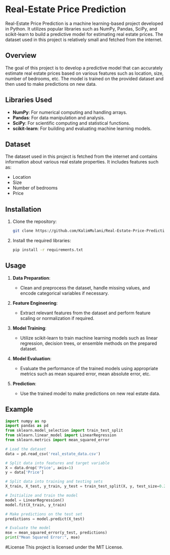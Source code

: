 # Real-Estate Price Prediction

Real-Estate Price Prediction is a machine learning-based project developed in Python. It utilizes popular libraries such as NumPy, Pandas, SciPy, and scikit-learn to build a predictive model for estimating real estate prices. The dataset used in this project is relatively small and fetched from the internet.

## Overview

The goal of this project is to develop a predictive model that can accurately estimate real estate prices based on various features such as location, size, number of bedrooms, etc. The model is trained on the provided dataset and then used to make predictions on new data.

## Libraries Used

- **NumPy**: For numerical computing and handling arrays.
- **Pandas**: For data manipulation and analysis.
- **SciPy**: For scientific computing and statistical functions.
- **scikit-learn**: For building and evaluating machine learning models.

## Dataset

The dataset used in this project is fetched from the internet and contains information about various real estate properties. It includes features such as:
- Location
- Size
- Number of bedrooms
- Price

## Installation

1. Clone the repository:

    ```bash
    git clone https://github.com/KalimMulani/Real-Estate-Price-Prediction.git
    ```

2. Install the required libraries:

    ```bash
    pip install -r requirements.txt
    ```

## Usage

1. **Data Preparation**:
    - Clean and preprocess the dataset, handle missing values, and encode categorical variables if necessary.

2. **Feature Engineering**:
    - Extract relevant features from the dataset and perform feature scaling or normalization if required.

3. **Model Training**:
    - Utilize scikit-learn to train machine learning models such as linear regression, decision trees, or ensemble methods on the prepared dataset.

4. **Model Evaluation**:
    - Evaluate the performance of the trained models using appropriate metrics such as mean squared error, mean absolute error, etc.

5. **Prediction**:
    - Use the trained model to make predictions on new real estate data.

## Example

```python
import numpy as np
import pandas as pd
from sklearn.model_selection import train_test_split
from sklearn.linear_model import LinearRegression
from sklearn.metrics import mean_squared_error

# Load the dataset
data = pd.read_csv('real_estate_data.csv')

# Split data into features and target variable
X = data.drop('Price', axis=1)
y = data['Price']

# Split data into training and testing sets
X_train, X_test, y_train, y_test = train_test_split(X, y, test_size=0.2, random_state=42)

# Initialize and train the model
model = LinearRegression()
model.fit(X_train, y_train)

# Make predictions on the test set
predictions = model.predict(X_test)

# Evaluate the model
mse = mean_squared_error(y_test, predictions)
print("Mean Squared Error:", mse)

```

#License
This project is licensed under the MIT License.
